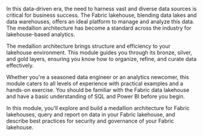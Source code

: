 In this data-driven era, the need to harness vast and diverse data sources is critical for business success. The Fabric lakehouse, blending data lakes and data warehouses, offers an ideal platform to manage and analyze this data. The medallion architecture has become a standard across the industry for lakehouse-based analytics.

The medallion architecture brings structure and efficiency to your lakehouse environment. This module guides you through its bronze, silver, and gold layers, ensuring you know how to organize, refine, and curate data effectively.

Whether you're a seasoned data engineer or an analytics newcomer, this module caters to all levels of experience with practical examples and a hands-on exercise. You should be familiar with the Fabric data lakehouse and have a basic understanding of SQL and Power BI before you begin.

In this module, you'll explore and build a medallion architecture for Fabric lakehouses, query and report on data in your Fabric lakehouse, and describe best practices for security and governance of your Fabric lakehouse.